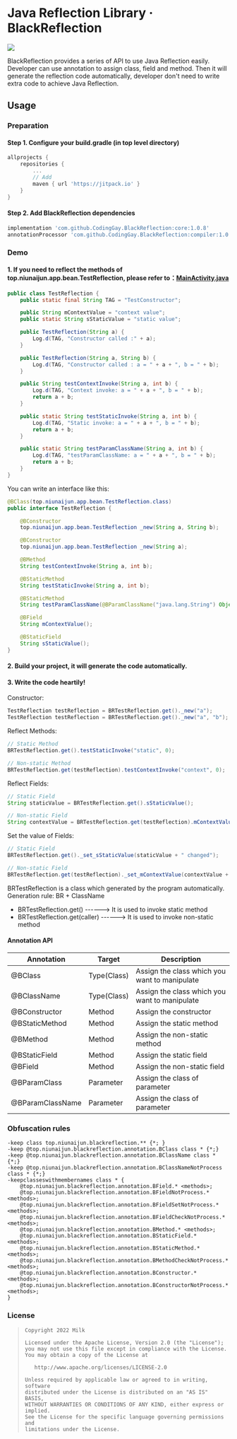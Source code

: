 # Java Reflection Library · BlackReflection

![](https://img.shields.io/badge/language-java-brightgreen.svg)

BlackReflection provides a series of API to use Java Reflection easily. Developer can use annotation to assign class, field and method. Then it will generate the reflection code automatically, developer don't need to write extra code to achieve Java Reflection.

## Usage

### Preparation

#### Step 1. Configure your build.gradle (in top level directory)
```gradle
allprojects {
    repositories {
        ...
        // Add
        maven { url 'https://jitpack.io' }
    }
}
```
#### Step 2. Add BlackReflection dependencies
```gradle
implementation 'com.github.CodingGay.BlackReflection:core:1.0.8'
annotationProcessor 'com.github.CodingGay.BlackReflection:compiler:1.0.8'
```

### Demo
#### 1. If you need to reflect the methods of top.niunaijun.app.bean.TestReflection, please refer to：[MainActivity.java](https://github.com/CodingGay/BlackReflection/blob/main/app/src/main/java/top/niunaijun/app/MainActivity.java)
```java
public class TestReflection {
    public static final String TAG = "TestConstructor";

    public String mContextValue = "context value";
    public static String sStaticValue = "static value";

    public TestReflection(String a) {
        Log.d(TAG, "Constructor called :" + a);
    }

    public TestReflection(String a, String b) {
        Log.d(TAG, "Constructor called : a = " + a + ", b = " + b);
    }

    public String testContextInvoke(String a, int b) {
        Log.d(TAG, "Context invoke: a = " + a + ", b = " + b);
        return a + b;
    }

    public static String testStaticInvoke(String a, int b) {
        Log.d(TAG, "Static invoke: a = " + a + ", b = " + b);
        return a + b;
    }

    public static String testParamClassName(String a, int b) {
        Log.d(TAG, "testParamClassName: a = " + a + ", b = " + b);
        return a + b;
    }
}

```
You can write an interface like this:
```java
@BClass(top.niunaijun.app.bean.TestReflection.class)
public interface TestReflection {

    @BConstructor
    top.niunaijun.app.bean.TestReflection _new(String a, String b);

    @BConstructor
    top.niunaijun.app.bean.TestReflection _new(String a);

    @BMethod
    String testContextInvoke(String a, int b);

    @BStaticMethod
    String testStaticInvoke(String a, int b);

    @BStaticMethod
    String testParamClassName(@BParamClassName("java.lang.String") Object a, int b);

    @BField
    String mContextValue();

    @BStaticField
    String sStaticValue();
}

```
#### 2. Build your project, it will generate the code automatically.

#### 3. Write the code heartily!
Constructor:
```java
TestReflection testReflection = BRTestReflection.get()._new("a");
TestReflection testReflection = BRTestReflection.get()._new("a", "b");
```

Reflect Methods:
```java
// Static Method
BRTestReflection.get().testStaticInvoke("static", 0);

// Non-static Method
BRTestReflection.get(testReflection).testContextInvoke("context", 0);
```

Reflect Fields:
```java
// Static Field
String staticValue = BRTestReflection.get().sStaticValue();

// Non-static Field
String contextValue = BRTestReflection.get(testReflection).mContextValue();
```

Set the value of Fields:
```java
// Static Field
BRTestReflection.get()._set_sStaticValue(staticValue + " changed");

// Non-static Field
BRTestReflection.get(testReflection)._set_mContextValue(contextValue + " changed");
```
BRTestReflection is a class which generated by the program automatically.
Generation rule: BR + ClassName
- BRTestReflection.get() ------> It is used to invoke static method
- BRTestReflection.get(caller) ------> It is used to invoke non-static method
#### Annotation API

Annotation | Target | Description
---|---|---
@BClass | Type(Class) | Assign the class which you want to manipulate
@BClassName | Type(Class) | Assign the class which you want to manipulate
@BConstructor | Method | Assign the constructor
@BStaticMethod | Method | Assign the static method
@BMethod | Method | Assign the non-static method
@BStaticField | Method | Assign the static field
@BField | Method | Assign the non-static field
@BParamClass | Parameter | Assign the class of parameter
@BParamClassName | Parameter | Assign the class of parameter

### Obfuscation rules
```
-keep class top.niunaijun.blackreflection.** {*; }
-keep @top.niunaijun.blackreflection.annotation.BClass class * {*;}
-keep @top.niunaijun.blackreflection.annotation.BClassName class * {*;}
-keep @top.niunaijun.blackreflection.annotation.BClassNameNotProcess class * {*;}
-keepclasseswithmembernames class * {
    @top.niunaijun.blackreflection.annotation.BField.* <methods>;
    @top.niunaijun.blackreflection.annotation.BFieldNotProcess.* <methods>;
    @top.niunaijun.blackreflection.annotation.BFieldSetNotProcess.* <methods>;
    @top.niunaijun.blackreflection.annotation.BFieldCheckNotProcess.* <methods>;
    @top.niunaijun.blackreflection.annotation.BMethod.* <methods>;
    @top.niunaijun.blackreflection.annotation.BStaticField.* <methods>;
    @top.niunaijun.blackreflection.annotation.BStaticMethod.* <methods>;
    @top.niunaijun.blackreflection.annotation.BMethodCheckNotProcess.* <methods>;
    @top.niunaijun.blackreflection.annotation.BConstructor.* <methods>;
    @top.niunaijun.blackreflection.annotation.BConstructorNotProcess.* <methods>;
}
```
### License

> ```
> Copyright 2022 Milk
>
> Licensed under the Apache License, Version 2.0 (the "License");
> you may not use this file except in compliance with the License.
> You may obtain a copy of the License at
>
>    http://www.apache.org/licenses/LICENSE-2.0
>
> Unless required by applicable law or agreed to in writing, software
> distributed under the License is distributed on an "AS IS" BASIS,
> WITHOUT WARRANTIES OR CONDITIONS OF ANY KIND, either express or implied.
> See the License for the specific language governing permissions and
> limitations under the License.
> ```

